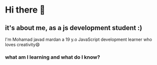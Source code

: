 # Hi there 👋
<h2>
  it's about me, as a js development student :)
  </h2>
  <p> I'm Mohamad javad mardan a 19 y.o JavaScript development learner who loves creativity😄 </p>

<h3>what am I learning and what do I know?</h3>

<!--
**HerrMardan/HerrMardan** is a ✨ _special_ ✨ repository because its `README.md` (this file) appears on your GitHub profile.

Here are some ideas to get you started:

- 🔭 I’m currently working on ...
- 🌱 I’m currently learning ...
- 👯 I’m looking to collaborate on ...
- 🤔 I’m looking for help with ...
- 💬 Ask me about ...
- 📫 How to reach me: ...
- 😄 Pronouns: ...
- ⚡ Fun fact: ...
-->
